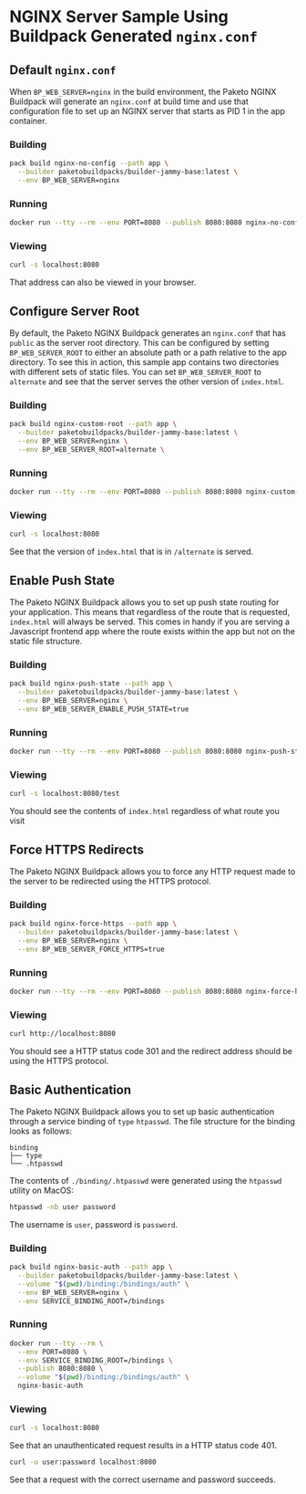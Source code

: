 # NGINX Server Sample Using Buildpack Generated `nginx.conf`

## Default `nginx.conf`

When `BP_WEB_SERVER=nginx` in the build environment, the Paketo NGINX Buildpack
will generate an `nginx.conf` at build time and use that configuration file to set up
an NGINX server that starts as PID 1 in the app container.

### Building

```bash
pack build nginx-no-config --path app \
  --builder paketobuildpacks/builder-jammy-base:latest \
  --env BP_WEB_SERVER=nginx
```

### Running

```bash
docker run --tty --rm --env PORT=8080 --publish 8080:8080 nginx-no-config
```

### Viewing

```bash
curl -s localhost:8080
```

That address can also be viewed in your browser.

## Configure Server Root

By default, the Paketo NGINX Buildpack generates an `nginx.conf` that has
`public` as the server root directory. This can be configured by setting
`BP_WEB_SERVER_ROOT` to either an absolute path or a path relative to the app
directory. To see this in action, this sample app contains two directories with
different sets of static files. You can set `BP_WEB_SERVER_ROOT` to `alternate`
and see that the server serves the other version of `index.html`.

### Building

```bash
pack build nginx-custom-root --path app \
  --builder paketobuildpacks/builder-jammy-base:latest \
  --env BP_WEB_SERVER=nginx \
  --env BP_WEB_SERVER_ROOT=alternate \
```

### Running

```bash
docker run --tty --rm --env PORT=8080 --publish 8080:8080 nginx-custom-root
```

### Viewing

```bash
curl -s localhost:8080
```

See that the version of `index.html` that is in `/alternate` is served.

## Enable Push State

The Paketo NGINX Buildpack allows you to set up push state routing for your
application. This means that regardless of the route that is requested,
`index.html` will always be served. This comes in handy if you are serving a
Javascript frontend app where the route exists within the app but not on the
static file structure.

### Building

```bash
pack build nginx-push-state --path app \
  --builder paketobuildpacks/builder-jammy-base:latest \
  --env BP_WEB_SERVER=nginx \
  --env BP_WEB_SERVER_ENABLE_PUSH_STATE=true
```

### Running

```bash
docker run --tty --rm --env PORT=8080 --publish 8080:8080 nginx-push-state
```

### Viewing

```bash
curl -s localhost:8080/test
```

You should see the contents of `index.html` regardless of what route you visit

## Force HTTPS Redirects

The Paketo NGINX Buildpack allows you to force any HTTP request made to
the server to be redirected using the HTTPS protocol.

### Building

```bash
pack build nginx-force-https --path app \
  --builder paketobuildpacks/builder-jammy-base:latest \
  --env BP_WEB_SERVER=nginx \
  --env BP_WEB_SERVER_FORCE_HTTPS=true
```

### Running

```bash
docker run --tty --rm --env PORT=8080 --publish 8080:8080 nginx-force-https
```

### Viewing
```bash
curl http://localhost:8080
```

You should see a HTTP status code 301 and the redirect address should be using
the HTTPS protocol.

## Basic Authentication

The Paketo NGINX Buildpack allows you to set up basic authentication
through a service binding of `type` `htpasswd`. The file structure for the
binding looks as follows:

```plain
binding
├── type
└── .htpasswd
```

The contents of `./binding/.htpasswd` were generated using the `htpasswd` utility on MacOS:
```bash
htpasswd -nb user password
```
The username is `user`, password is `password`.

### Building

```bash
pack build nginx-basic-auth --path app \
  --builder paketobuildpacks/builder-jammy-base:latest \
  --volume "$(pwd)/binding:/bindings/auth" \
  --env BP_WEB_SERVER=nginx \
  --env SERVICE_BINDING_ROOT=/bindings
```

### Running

```bash
docker run --tty --rm \
  --env PORT=8080 \
  --env SERVICE_BINDING_ROOT=/bindings \
  --publish 8080:8080 \
  --volume "$(pwd)/binding:/bindings/auth" \
  nginx-basic-auth
```

### Viewing

```bash
curl -s localhost:8080
```
See that an unauthenticated request results in a HTTP status code 401.

```bash
curl -u user:password localhost:8080
```

See that a request with the correct username and password succeeds.
